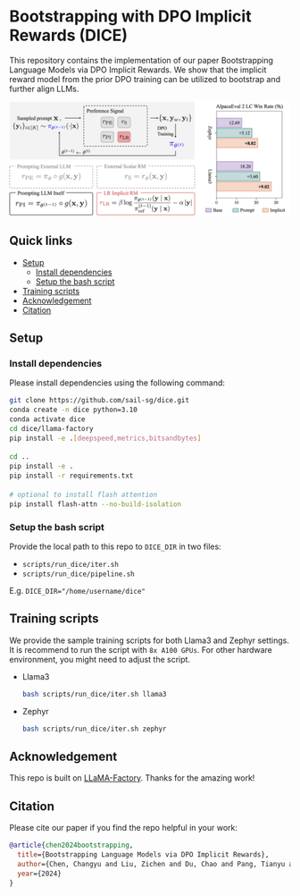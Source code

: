 # Bootstrapping with DPO Implicit Rewards (DICE)

This repository contains the implementation of our paper Bootstrapping Language Models via DPO Implicit Rewards. We show that the implicit reward model from the prior DPO training can be utilized to bootstrap and further align LLMs.

<img src="./DICE.png" width="1000px"></img>

## Quick links
- [Setup](#setup)
    - [Install dependencies](#install-dependencies)
    - [Setup the bash script](#setup-the-bash-script)
- [Training scripts](#training-scripts)
- [Acknowledgement](#acknowledgement)
- [Citation](#citation)

## Setup
### Install dependencies
Please install dependencies using the following command: 
```bash
git clone https://github.com/sail-sg/dice.git
conda create -n dice python=3.10
conda activate dice
cd dice/llama-factory
pip install -e .[deepspeed,metrics,bitsandbytes]

cd ..
pip install -e .
pip install -r requirements.txt

# optional to install flash attention
pip install flash-attn --no-build-isolation
```

### Setup the bash script
Provide the local path to this repo to `DICE_DIR` in two files: 
- `scripts/run_dice/iter.sh`
- `scripts/run_dice/pipeline.sh`

E.g. `DICE_DIR="/home/username/dice"`

## Training scripts
We provide the sample training scripts for both Llama3 and Zephyr settings. It is recommend to run the script with `8x A100 GPUs`. For other hardware environment, you might need to adjust the script. 

- Llama3
  ```bash
  bash scripts/run_dice/iter.sh llama3
  ```

- Zephyr
  ```bash
  bash scripts/run_dice/iter.sh zephyr
  ```


## Acknowledgement
This repo is built on [LLaMA-Factory](https://github.com/hiyouga/LLaMA-Factory). Thanks for the amazing work!

## Citation
Please cite our paper if you find the repo helpful in your work:

```bibtex
@article{chen2024bootstrapping,
  title={Bootstrapping Language Models via DPO Implicit Rewards},
  author={Chen, Changyu and Liu, Zichen and Du, Chao and Pang, Tianyu and Liu, Qian and Sinha, Arunesh and Varakantham, Pradeep and Lin, Min},
  year={2024}
}
```